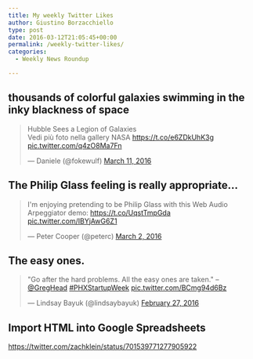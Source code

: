 ```yaml
---
title: My weekly Twitter Likes
author: Giustino Borzacchiello
type: post
date: 2016-03-12T21:05:45+00:00
permalink: /weekly-twitter-likes/
categories:
  - Weekly News Roundup

---
```

## thousands of colorful galaxies swimming in the inky blackness of space

<blockquote class="twitter-tweet" data-width="550" data-dnt="true">
  <p lang="it" dir="ltr">
    Hubble Sees a Legion of Galaxies<br />Vedi più foto nella gallery NASA <a href="https://t.co/e6ZDkUhK3g">https://t.co/e6ZDkUhK3g</a> <a href="https://t.co/q4zO8Ma7Fn">pic.twitter.com/q4zO8Ma7Fn</a>
  </p>
  
  <p>
    &mdash; Daniele (@fokewulf) <a href="https://twitter.com/fokewulf/status/708300418980421633?ref_src=twsrc%5Etfw">March 11, 2016</a>
  </p>
</blockquote>



## The Philip Glass feeling is really appropriate&#8230;

<blockquote class="twitter-tweet" data-width="550" data-dnt="true">
  <p lang="en" dir="ltr">
    I'm enjoying pretending to be Philip Glass with this Web Audio Arpeggiator demo: <a href="https://t.co/UqstTmpGda">https://t.co/UqstTmpGda</a> <a href="https://t.co/IBYjAwG6Z1">pic.twitter.com/IBYjAwG6Z1</a>
  </p>
  
  <p>
    &mdash; Peter Cooper (@peterc) <a href="https://twitter.com/peterc/status/705077848575512576?ref_src=twsrc%5Etfw">March 2, 2016</a>
  </p>
</blockquote>



## The easy ones.

<blockquote class="twitter-tweet" data-width="550" data-dnt="true">
  <p lang="en" dir="ltr">
    "Go after the hard problems. All the easy ones are taken." &#8211; <a href="https://twitter.com/GregHead?ref_src=twsrc%5Etfw">@GregHead</a> <a href="https://twitter.com/hashtag/PHXStartupWeek?src=hash&ref_src=twsrc%5Etfw">#PHXStartupWeek</a> <a href="https://t.co/BCmg94d6Bz">pic.twitter.com/BCmg94d6Bz</a>
  </p>
  
  <p>
    &mdash; Lindsay Bayuk (@lindsaybayuk) <a href="https://twitter.com/lindsaybayuk/status/703380354069975040?ref_src=twsrc%5Etfw">February 27, 2016</a>
  </p>
</blockquote>



## Import HTML into Google Spreadsheets

https://twitter.com/zachklein/status/701539771277905922

&nbsp;

&nbsp;